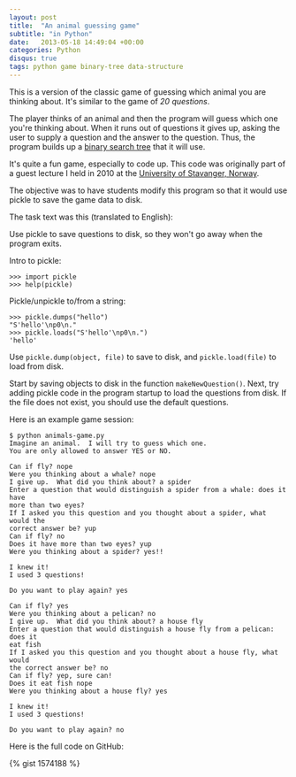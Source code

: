 ```yaml
---
layout: post
title:  "An animal guessing game"
subtitle: "in Python"
date:   2013-05-18 14:49:04 +00:00
categories: Python
disqus: true
tags: python game binary-tree data-structure
---
```


This is a version of the classic game of guessing which animal you
are thinking about.  It's similar to the game of *20 questions*.

The player thinks of an animal and then the program will guess which one
you're thinking about. When it runs out of questions it gives up, asking the
user to supply a question and the answer to the question. Thus, the program
builds up a [binary search tree][bst] that it will use.

It's quite a fun game, especially to code up.
This code was originally part of a guest lecture I held in 2010
at the [University of Stavanger, Norway][uis].

The objective was to have students modify this program so that it
would use pickle to save the game data to disk.

The task text was this (translated to English):

Use pickle to save questions to disk, so they won't go away when
the program exits.

Intro to pickle:

    >>> import pickle
    >>> help(pickle)

Pickle/unpickle to/from a string:

    >>> pickle.dumps("hello")
    "S'hello'\np0\n."
    >>> pickle.loads("S'hello'\np0\n.")
    'hello'

Use `pickle.dump(object, file)` to save to disk, and `pickle.load(file)`
to load from disk.

Start by saving objects to disk in the function `makeNewQuestion()`.
Next, try adding pickle code in the program startup to load the
questions from disk.  If the file does not exist, you should use
the default questions.

Here is an example game session:

    $ python animals-game.py
    Imagine an animal.  I will try to guess which one.
    You are only allowed to answer YES or NO.

    Can if fly? nope
    Were you thinking about a whale? nope
    I give up.  What did you think about? a spider
    Enter a question that would distinguish a spider from a whale: does it have
    more than two eyes?
    If I asked you this question and you thought about a spider, what would the
    correct answer be? yup
    Can if fly? no
    Does it have more than two eyes? yup
    Were you thinking about a spider? yes!!

    I knew it!
    I used 3 questions!

    Do you want to play again? yes

    Can if fly? yes
    Were you thinking about a pelican? no
    I give up.  What did you think about? a house fly
    Enter a question that would distinguish a house fly from a pelican: does it
    eat fish
    If I asked you this question and you thought about a house fly, what would
    the correct answer be? no
    Can if fly? yep, sure can!
    Does it eat fish nope
    Were you thinking about a house fly? yes

    I knew it!
    I used 3 questions!

    Do you want to play again? no

Here is the full code on GitHub:

{% gist 1574188 %}

[uis]: http://www.uis.no
[bst]: https://en.wikipedia.org/wiki/Binary_search_tree
